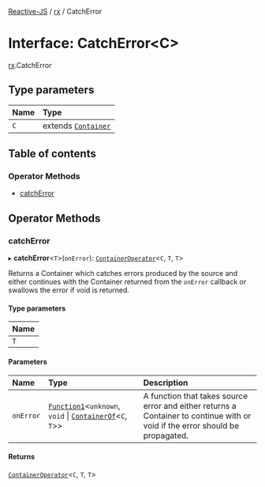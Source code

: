 [Reactive-JS](../README.md) / [rx](../modules/rx.md) / CatchError

# Interface: CatchError<C\>

[rx](../modules/rx.md).CatchError

## Type parameters

| Name | Type |
| :------ | :------ |
| `C` | extends [`Container`](containers.Container.md) |

## Table of contents

### Operator Methods

- [catchError](rx.CatchError.md#catcherror)

## Operator Methods

### catchError

▸ **catchError**<`T`\>(`onError`): [`ContainerOperator`](../modules/containers.md#containeroperator)<`C`, `T`, `T`\>

Returns a Container which catches errors produced by the source and either continues with
the Container returned from the `onError` callback or swallows the error if
void is returned.

#### Type parameters

| Name |
| :------ |
| `T` |

#### Parameters

| Name | Type | Description |
| :------ | :------ | :------ |
| `onError` | [`Function1`](../modules/functions.md#function1)<`unknown`, `void` \| [`ContainerOf`](../modules/containers.md#containerof)<`C`, `T`\>\> | A function that takes source error and either returns a Container to continue with or void if the error should be propagated. |

#### Returns

[`ContainerOperator`](../modules/containers.md#containeroperator)<`C`, `T`, `T`\>
